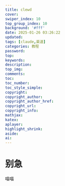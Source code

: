 ```yaml
---
title: clewd
cover: 
swiper_index: 10
top_group_index: 10
background: '#fff'
date: 2025-01-26 03:26:22
updated:
tags: [claude,渠道]
categories: 教程
password:
top:
keywords:
description:
top_img:
comments:
toc:
toc_number:
toc_style_simple:
copyright:
copyright_author:
copyright_author_href:
copyright_url:
copyright_info:
mathjax:
katex:
aplayer:
highlight_shrink:
aside:
ai:
---
```

# 别急
喵喵
